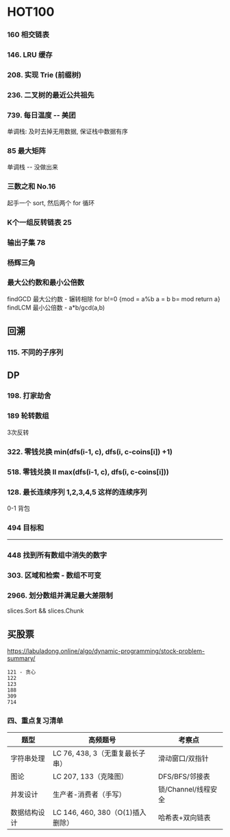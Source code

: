 # HOT100

### 160 相交链表

### 146. LRU 缓存
### 208. 实现 Trie (前缀树)

### 236. 二叉树的最近公共祖先



### 739. 每日温度 -- 美团
单调栈: 及时去掉无用数据, 保证栈中数据有序

### 85 最大矩阵
单调栈 -- 没做出来

### 三数之和 No.16
起手一个 sort, 然后两个 for 循环
### K个一组反转链表 25

### 输出子集 78

### 杨辉三角

### 最大公约数和最小公倍数  
findGCD 最大公约数 - 辗转相除 for b!=0 {mod = a%b  a = b b= mod return a}
findLCM 最小公倍数 - a*b/gcd(a,b)


## 回溯
### 115. 不同的子序列



## DP

### 198. 打家劫舍

### 189 轮转数组
3次反转

### 322. 零钱兑换  min(dfs(i-1, c), dfs(i, c-coins[i]) +1)
### 518. 零钱兑换 II max(dfs(i-1, c), dfs(i, c-coins[i]))

### 128. 最长连续序列 1,2,3,4,5 这样的连续序列

0-1 背包
### 494 目标和





----------------

### 448 找到所有数组中消失的数字

### 303. 区域和检索 - 数组不可变



### 2966. 划分数组并满足最大差限制
slices.Sort && slices.Chunk

## 买股票

https://labuladong.online/algo/dynamic-programming/stock-problem-summary/
```
121 - 贪心
122 
123 
188 
309 
714 
```



### **四、重点复习清单**
| 题型               | 高频题号                  | 考察点               |
|--------------------|---------------------------|----------------------|
| 字符串处理         | LC 76, 438, 3（无重复最长子串） | 滑动窗口/双指针      |
| 图论               | LC 207, 133（克隆图）       | DFS/BFS/邻接表       |
| 并发设计           | 生产者-消费者（手写）        | 锁/Channel/线程安全  |
| 数据结构设计       | LC 146, 460, 380（O(1)插入删除） | 哈希表+双向链表      |